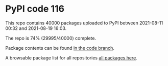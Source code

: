 # PyPI code 116

This repo contains 40000 packages uploaded to PyPI between 
2021-08-11 00:32 and 2021-08-19 16:03.

The repo is 74% (29995/40000) complete.

Package contents can be found [in the code branch](https://github.com/pypi-data/pypi-mirror-116/tree/code/packages).

A browsable package list for all repositories [all packages here](https://pypi-data.github.io/website/repositories/pypi-mirror-116).


